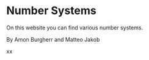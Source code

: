 # Number Systems

On this website you can find various number systems.

By Amon Burgherr and Matteo Jakob

xx
